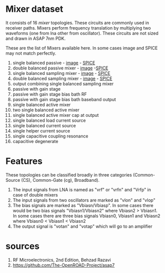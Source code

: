# Mixer dataset
It consists of 16 *mixer* topologies. These circuits are commonly used in receiver paths. Mixers perform frequency translation by multiplying two waveforms (one from lna other from oscillator). These circuits are not sized and drawn in ASAP 7nm PDK.

These are the list of Mixers available here. In some cases image and SPICE may not match perfectly.

1. single balanced passive - [image](../../../images/mixer/mixer_1.png) - [SPICE](./mixer_1.sp)
2. double balanced passive mixer - [image](../../../images/mixer/mixer_2.png) -[SPICE](./mixer_2.sp)
3. single balanced sampling mixer - [image](../../../images/mixer/mixer_3.png) - [SPICE](./mixer_3.sp)
4. double balanced sampling mixer - [image](../../../images/mixer/mixer_4.png) - [SPICE](./mixer_4.sp)
5. output combining single balanced sampling mixer
6. passive with gain stage
7. passive with gain stage bias bath RF
8. passive with gain stage bias bath baseband output
9. single balanced active mixer
10. two single balanced active mixer
11. single balanced active mixer cap at output
12. single balanced load current source
13. single balanced current source
14. single helper current source
15. single capacitive coupling resonance
16. capacitive degenerate


# Features
These topologies can be classified broadly in three categories (Common-Source (CS), Common-Gate (cg), Broadband).
1. The input signals from LNA is named as "vrf" or "vrfn" and "Vrfp" in case of double mixers
2. The input signals from two oscillators are marked as "vlon" and "vlop"
3. The bias signals are marked as "Vbiasn/Vbiasp". In some cases there would be two bias signals "Vbiasn1/Vbiasn2" where Vbiasn2 > Vbiasn1. In some cases there are three bias signals Vbiasn0, Vbiasn1 and Vbiasn2 where Vbiasn0 < Vbiasn1 < Vbiasn2
4. The output signal is "votan" and "votap" which will go to an amplifier

# sources
1. RF Microelectronics, 2nd Edition, Behzad Razavi
2. https://github.com/The-OpenROAD-Project/asap7

